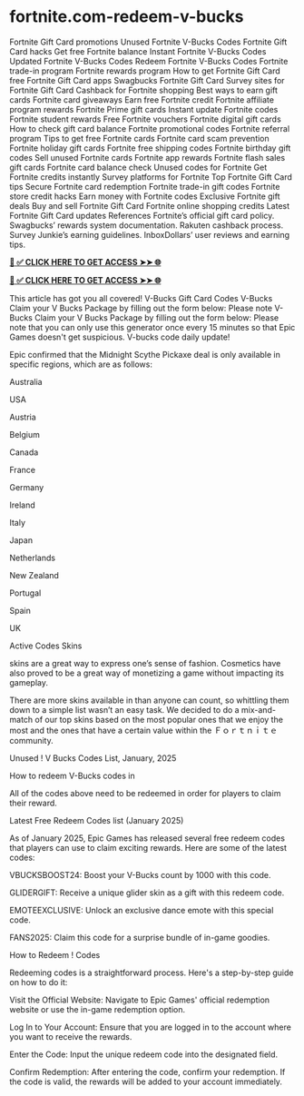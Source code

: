 # fortnite.com-redeem-v-bucks
Fortnite Gift Card promotions Unused Fortnite V-Bucks Codes Fortnite Gift Card hacks Get free Fortnite balance Instant Fortnite V-Bucks Codes Updated Fortnite V-Bucks Codes Redeem Fortnite V-Bucks Codes Fortnite trade-in program Fortnite rewards program How to get Fortnite Gift Card free Fortnite Gift Card apps Swagbucks Fortnite Gift Card Survey sites for Fortnite Gift Card Cashback for Fortnite shopping Best ways to earn gift cards Fortnite card giveaways Earn free Fortnite credit Fortnite affiliate program rewards Fortnite Prime gift cards Instant update Fortnite codes Fortnite student rewards Free Fortnite vouchers Fortnite digital gift cards How to check gift card balance Fortnite promotional codes Fortnite referral program Tips to get free Fortnite cards Fortnite card scam prevention Fortnite holiday gift cards Fortnite free shipping codes Fortnite birthday gift codes Sell unused Fortnite cards Fortnite app rewards Fortnite flash sales gift cards Fortnite card balance check Unused codes for Fortnite Get Fortnite credits instantly Survey platforms for Fortnite Top Fortnite Gift Card tips Secure Fortnite card redemption Fortnite trade-in gift codes Fortnite store credit hacks Earn money with Fortnite codes Exclusive Fortnite gift deals Buy and sell Fortnite Gift Card Fortnite online shopping credits Latest Fortnite Gift Card updates References Fortnite’s official gift card policy. Swagbucks’ rewards system documentation. Rakuten cashback process. Survey Junkie’s earning guidelines. InboxDollars’ user reviews and earning tips.

**[📌 ✅ CLICK HERE TO GET ACCESS ➤➤ 🌐](https://newmegadeals.xyz/FORTNITE/)**


**[📌 ✅ CLICK HERE TO GET ACCESS ➤➤ 🌐](https://newmegadeals.xyz/FORTNITE/)**




This article has got you all covered! V-Bucks Gift Card Codes V-Bucks Claim your V Bucks Package by filling out the form below: Please note V-Bucks Claim your V Bucks Package by filling out the form below: Please note that you can only use this generator once every 15 minutes so that Epic Games doesn't get suspicious. V-bucks code daily update!

Epic confirmed that the Midnight Scythe Pickaxe deal is only available in specific regions, which are as follows:

Australia

USA

Austria

Belgium

Canada

France

Germany

Ireland

Italy

Japan

Netherlands

New Zealand

Portugal

Spain

UK

Active Codes Skins

skins are a great way to express one’s sense of fashion. Cosmetics have also proved to be a great way of monetizing a game without impacting its gameplay.

There are more skins available in than anyone can count, so whittling them down to a simple list wasn’t an easy task. We decided to do a mix-and-match of our top skins based on the most popular ones that we enjoy the most and the ones that have a certain value within the Ｆｏｒｔｎｉｔｅ community.

Unused ! V Bucks Codes List, January, 2025


How to redeem V-Bucks codes in

All of the codes above need to be redeemed in order for players to claim their reward.

Latest Free Redeem Codes list (January 2025)

As of January 2025, Epic Games has released several free redeem codes that players can use to claim exciting rewards. Here are some of the latest codes:

VBUCKSBOOST24: Boost your V-Bucks count by 1000 with this code.

GLIDERGIFT: Receive a unique glider skin as a gift with this redeem code.

EMOTEEXCLUSIVE: Unlock an exclusive dance emote with this special code.

FANS2025: Claim this code for a surprise bundle of in-game goodies.

How to Redeem ! Codes

Redeeming codes is a straightforward process. Here's a step-by-step guide on how to do it:

Visit the Official Website: Navigate to Epic Games' official redemption website or use the in-game redemption option.

Log In to Your Account: Ensure that you are logged in to the account where you want to receive the rewards.

Enter the Code: Input the unique redeem code into the designated field.

Confirm Redemption: After entering the code, confirm your redemption. If the code is valid, the rewards will be added to your account immediately.

